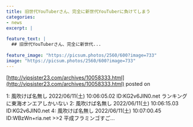 ```yaml
---
title: 旧世代YouTuberさん、完全に新世代YouTuberに負けてしまう
categories:
- news
excerpt: |
  
feature_text: |
  ## 旧世代YouTuberさん、完全に新世代...
  
feature_image: "https://picsum.photos/2560/600?image=733"
image: "https://picsum.photos/2560/600?image=733"
---
```


[http://vipsister23.com/archives/10058333.html](http://vipsister23.com/archives/10058333.html)
posted on 

<!--more-->

1: 風吹けば名無し 2022/06/11(土) 10:06:05.02 ID:KG2v6JIN0.net ランキングに東海オンエアしかいない 2: 風吹けば名無し 2022/06/11(土) 10:06:15.03 ID:KG2v6JIN0.net 4: 風吹けば名無し 2022/06/11(土) 10:07:00.45 ID:WBzWn+ria.net &gt;&gt;2 平成フラミンゴすご...
